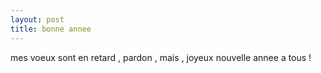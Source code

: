 ```yaml
---
layout: post
title: bonne annee
---
```


mes voeux sont en retard , pardon , mais , joyeux nouvelle annee a tous !

